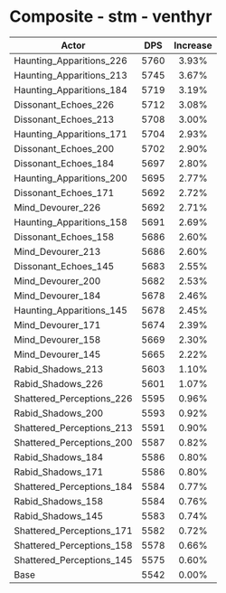 # Composite - stm - venthyr
| Actor | DPS | Increase |
|---|:---:|:---:|
|Haunting_Apparitions_226|5760|3.93%|
|Haunting_Apparitions_213|5745|3.67%|
|Haunting_Apparitions_184|5719|3.19%|
|Dissonant_Echoes_226|5712|3.08%|
|Dissonant_Echoes_213|5708|3.00%|
|Haunting_Apparitions_171|5704|2.93%|
|Dissonant_Echoes_200|5702|2.90%|
|Dissonant_Echoes_184|5697|2.80%|
|Haunting_Apparitions_200|5695|2.77%|
|Dissonant_Echoes_171|5692|2.72%|
|Mind_Devourer_226|5692|2.71%|
|Haunting_Apparitions_158|5691|2.69%|
|Dissonant_Echoes_158|5686|2.60%|
|Mind_Devourer_213|5686|2.60%|
|Dissonant_Echoes_145|5683|2.55%|
|Mind_Devourer_200|5682|2.53%|
|Mind_Devourer_184|5678|2.46%|
|Haunting_Apparitions_145|5678|2.45%|
|Mind_Devourer_171|5674|2.39%|
|Mind_Devourer_158|5669|2.30%|
|Mind_Devourer_145|5665|2.22%|
|Rabid_Shadows_213|5603|1.10%|
|Rabid_Shadows_226|5601|1.07%|
|Shattered_Perceptions_226|5595|0.96%|
|Rabid_Shadows_200|5593|0.92%|
|Shattered_Perceptions_213|5591|0.90%|
|Shattered_Perceptions_200|5587|0.82%|
|Rabid_Shadows_184|5586|0.80%|
|Rabid_Shadows_171|5586|0.80%|
|Shattered_Perceptions_184|5584|0.77%|
|Rabid_Shadows_158|5584|0.76%|
|Rabid_Shadows_145|5583|0.74%|
|Shattered_Perceptions_171|5582|0.72%|
|Shattered_Perceptions_158|5578|0.66%|
|Shattered_Perceptions_145|5575|0.60%|
|Base|5542|0.00%|
